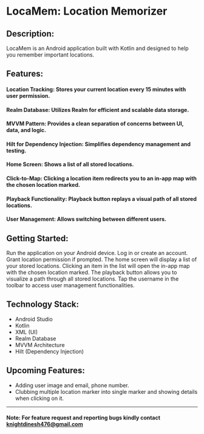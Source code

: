 # LocaMem: Location Memorizer

## Description:

LocaMem is an Android application built with Kotlin and designed to help you remember important locations.

## Features:

#### Location Tracking: Stores your current location every 15 minutes with user permission.
#### Realm Database: Utilizes Realm for efficient and scalable data storage.
#### MVVM Pattern: Provides a clean separation of concerns between UI, data, and logic.
#### Hilt for Dependency Injection: Simplifies dependency management and testing.
#### Home Screen: Shows a list of all stored locations.
#### Click-to-Map: Clicking a location item redirects you to an in-app map with the chosen location marked.
#### Playback Functionality: Playback button replays a visual path of all stored locations.
#### User Management: Allows switching between different users.

## Getting Started:

Run the application on your Android device.
Log in or create an account.
Grant location permission if prompted.
The home screen will display a list of your stored locations.
Clicking an item in the list will open the in-app map with the chosen location marked.
The playback button allows you to visualize a path through all stored locations.
Tap the username in the toolbar to access user management functionalities.

## Technology Stack:

- Android Studio
- Kotlin
- XML (UI)
- Realm Database
- MVVM Architecture
- Hilt (Dependency Injection)

## Upcoming Features:
- Adding user image and email, phone number.
- Clubbing multiple location marker into single marker and showing details when clicking on it.
---

#### Note: For feature request and reporting bugs kindly contact knightdinesh476@gmail.com
